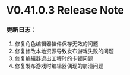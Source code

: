 # V0.41.0.3 Release Note

### 更新日志：

1. 修复角色编辑器挂件保存无效的问题
2. 修复修改本地资源导致发布游戏失败的问题
3. 修复编辑器退出工程时的卡顿问题
4. 修复发布游戏时编辑器偶现的崩溃问题
